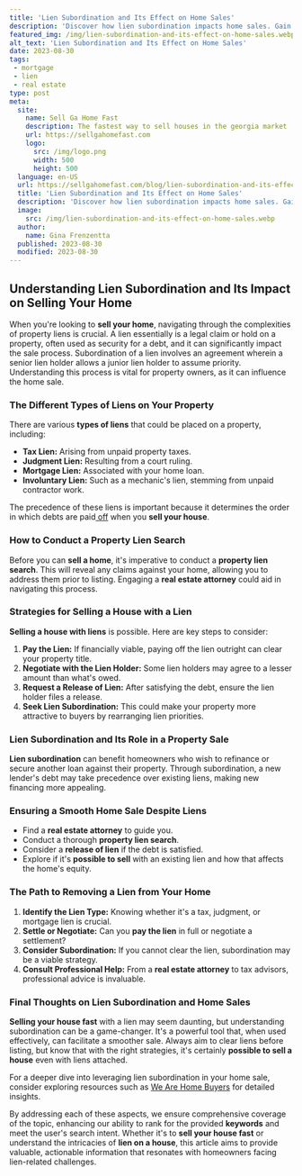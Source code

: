 ```yaml
---
title: 'Lien Subordination and Its Effect on Home Sales'
description: 'Discover how lien subordination impacts home sales. Gain insights into the effects of this process on the real estate market. Curious? Read on!'
featured_img: /img/lien-subordination-and-its-effect-on-home-sales.webp
alt_text: 'Lien Subordination and Its Effect on Home Sales'
date: 2023-08-30
tags:
 - mortgage
 - lien
 - real estate
type: post
meta:
  site:
    name: Sell Ga Home Fast
    description: The fastest way to sell houses in the georgia market
    url: https://sellgahomefast.com
    logo:
      src: /img/logo.png
      width: 500
      height: 500
  language: en-US
  url: https://sellgahomefast.com/blog/lien-subordination-and-its-effect-on-home-sales
  title: 'Lien Subordination and Its Effect on Home Sales'
  description: 'Discover how lien subordination impacts home sales. Gain insights into the effects of this process on the real estate market. Curious? Read on!'
  image:
    src: /img/lien-subordination-and-its-effect-on-home-sales.webp
  author:
    name: Gina Frenzentta
  published: 2023-08-30
  modified: 2023-08-30
---
```



## Understanding Lien Subordination and Its Impact on Selling Your Home

When you're looking to **sell your home**, navigating through the complexities of property liens is crucial. A lien essentially is a legal claim or hold on a property, often used as security for a debt, and it can significantly impact the sale process. Subordination of a lien involves an agreement wherein a senior lien holder allows a junior lien holder to assume priority. Understanding this process is vital for property owners, as it can influence the home sale.

### The Different Types of Liens on Your Property

There are various **types of liens** that could be placed on a property, including:
  - **Tax Lien:** Arising from unpaid property taxes.
  - **Judgment Lien:** Resulting from a court ruling.
  - **Mortgage Lien:** Associated with your home loan.
  - **Involuntary Lien:** Such as a mechanic's lien, stemming from unpaid contractor work.

The precedence of these liens is important because it determines the order in which debts are paid[  off](https://sellgahomefast.com/blog/selling-a-home-with-a-lien-myths-vs-reality) when you **sell your house**.

### How to Conduct a Property Lien Search

Before you can **sell a home**, it's imperative to conduct a **property lien search**. This will reveal any claims against your home, allowing you to address them prior to listing. Engaging a **real estate attorney** could aid in navigating this process.

### Strategies for Selling a House with a Lien

**Selling a house with liens** is possible. Here are key steps to consider:

1. **Pay the Lien:** If financially viable, paying off the lien outright can clear your property title.
2. **Negotiate with the Lien Holder:** Some lien holders may agree to a lesser amount than what's owed.
3. **Request a Release of Lien:** After satisfying the debt, ensure the lien holder files a release.
4. **Seek Lien Subordination:** This could make your property more attractive to buyers by rearranging lien priorities.

### Lien Subordination and Its Role in a Property Sale

**Lien subordination** can benefit homeowners who wish to refinance or secure another loan against their property. Through subordination, a new lender's debt may take precedence over existing liens, making new financing more appealing.

### Ensuring a Smooth Home Sale Despite Liens
  - Find a **real estate attorney** to guide you.
  - Conduct a thorough **property lien search**.
  - Consider a **release of lien** if the debt is satisfied.
  - Explore if it's **possible to sell** with an existing lien and how that affects the home's equity.

### The Path to Removing a Lien from Your Home

1. **Identify the Lien Type:** Knowing whether it's a tax, judgment, or mortgage lien is crucial.
2. **Settle or Negotiate:** Can you **pay the lien** in full or negotiate a settlement?
3. **Consider Subordination:** If you cannot clear the lien, subordination may be a viable strategy.
4. **Consult Professional Help:** From a **real estate attorney** to tax advisors, professional advice is invaluable.

### Final Thoughts on Lien Subordination and Home Sales

**Selling your house fast** with a lien may seem daunting, but understanding subordination can be a game-changer. It's a powerful tool that, when used effectively, can facilitate a smoother sale. Always aim to clear liens before listing, but know that with the right strategies, it's certainly **possible to sell a house** even with liens attached.

For a deeper dive into leveraging lien subordination in your home sale, consider exploring resources such as [We Are Home Buyers](https://www.wearehomebuyers.com/blog/sell-a-house-with-a-lien/) for detailed insights.

By addressing each of these aspects, we ensure comprehensive coverage of the topic, enhancing our ability to rank for the provided **keywords** and meet the user's search intent. Whether it's to **sell your house fast** or understand the intricacies of **lien on a house**, this article aims to provide valuable, actionable information that resonates with homeowners facing lien-related challenges.